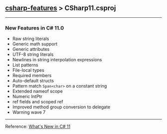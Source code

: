 ## [csharp-features](../README.md) > CSharp11.csproj
___
### New Features in C# 11.0

- Raw string literals
- Generic math support
- Generic attributes
- UTF-8 string literals
- Newlines in string interpolation expressions
- List patterns
- File-local types
- Required members
- Auto-default structs
- Pattern match `Span<char>` on a constant string
- Extended nameof scope
- Numeric IntPtr
- ref fields and scoped ref
- Improved method group conversion to delegate
- Warning wave 7
___
Reference: [What's New in C# 11](https://learn.microsoft.com/en-us/dotnet/csharp/whats-new/csharp-11)
